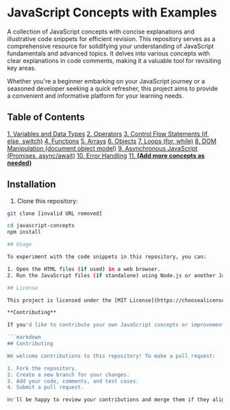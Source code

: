 # JavaScript Concepts with Examples

A collection of JavaScript concepts with concise explanations and illustrative code snippets for efficient revision.
This repository serves as a comprehensive resource for solidifying your understanding of JavaScript fundamentals and advanced topics. It delves into various concepts with clear explanations in code comments, making it a valuable tool for revisiting key areas.

Whether you're a beginner embarking on your JavaScript journey or a seasoned developer seeking a quick refresher, this project aims to provide a convenient and informative platform for your learning needs.

## Table of Contents

[1. Variables and Data Types](##variables-and-data-types)
[2. Operators](##operators)
[3. Control Flow Statements (if, else, switch)](##control-flow-statements)
[4. Functions](##functions)
[5. Arrays](##arrays)
[6. Objects](##objects)
[7. Loops (for, while)](##loops)
[8. DOM Manipulation (document object model)](##dom-manipulation)
[9. Asynchronous JavaScript (Promises, async/await)](##asynchronous-javascript)
[10. Error Handling](##error-handling)
[11. **(Add more concepts as needed)**](##more-concepts)

## Installation

1. Clone this repository:

```bash
git clone [invalid URL removed]

cd javascript-concepts
npm install

## Usage

To experiment with the code snippets in this repository, you can:

1. Open the HTML files (if used) in a web browser.
2. Run the JavaScript files (if standalone) using Node.js or another JavaScript execution environment.

## License

This project is licensed under the [MIT License](https://choosealicense.com/licenses/mit/).

**Contributing**

If you'd like to contribute your own JavaScript concepts or improvements, provide guidelines here.

```markdown
## Contributing

We welcome contributions to this repository! To make a pull request:

1. Fork the repository.
2. Create a new branch for your changes.
3. Add your code, comments, and test cases.
4. Submit a pull request.

We'll be happy to review your contributions and merge them if they align with the project's goals.
